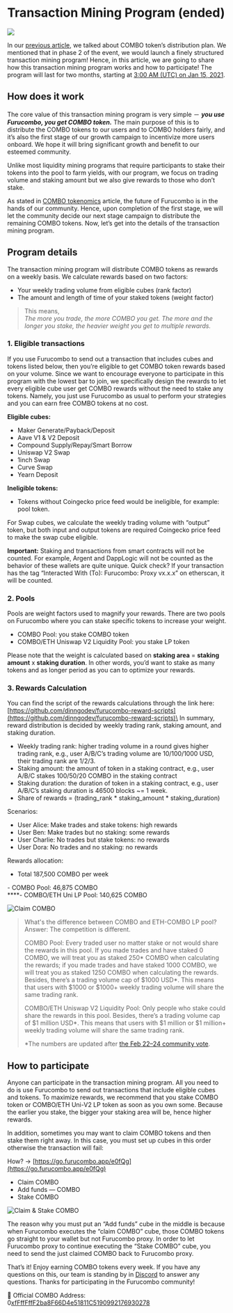 # Transaction Mining Program (ended)

![](https://miro.medium.com/max/3200/1\*PqmMtUn5nyV4YyXk8Yz7Gw.png)

In our [previous article](https://medium.com/furucombo/announcing-combo-token-launch-53ea05a68e74), we talked about COMBO token’s distribution plan. We mentioned that in phase 2 of the event, we would launch a finely structured transaction mining program! Hence, in this article, we are going to share how this transaction mining program works and how to participate! The program will last for two months, starting at [3:00 AM (UTC) on Jan 15, 2021](https://savvytime.com/converter/utc-to-taiwan-taipei-ca-san-francisco-ny-new-york-city-united-kingdom-london/jan-15-2021/3am).

## **How does it work** <a href="#d608" id="d608"></a>

The core value of this transaction mining program is very simple － _**you use Furucombo, you get COMBO token.**_ The main purpose of this is to distribute the COMBO tokens to our users and to COMBO holders fairly, and it’s also the first stage of our growth campaign to incentivize more users onboard. We hope it will bring significant growth and benefit to our esteemed community.

Unlike most liquidity mining programs that require participants to stake their tokens into the pool to farm yields, with our program, we focus on trading volume and staking amount but we also give rewards to those who don’t stake.

As stated in [COMBO tokenomics](https://medium.com/furucombo/introducing-combo-token-99f34eb05295) article, the future of Furucombo is in the hands of our community. Hence, upon completion of the first stage, we will let the community decide our next stage campaign to distribute the remaining COMBO tokens. Now, let’s get into the details of the transaction mining program.

## **Program details**

The transaction mining program will distribute COMBO tokens as rewards on a weekly basis. We calculate rewards based on two factors:

* Your weekly trading volume from eligible cubes (rank factor)
* The amount and length of time of your staked tokens (weight factor)

> This means,\
> _The more you trade, the more COMBO you get. The more and the longer you stake, the heavier weight you get to multiple rewards._

### **1. Eligible transactions** <a href="#3b18" id="3b18"></a>

If you use Furucombo to send out a transaction that includes cubes and tokens listed below, then you’re eligible to get COMBO token rewards based on your volume. Since we want to encourage everyone to participate in this program with the lowest bar to join, we specifically design the rewards to let every eligible cube user get COMBO rewards without the need to stake any tokens. Namely, you just use Furucombo as usual to perform your strategies and you can earn free COMBO tokens at no cost.

**Eligible cubes:**

* Maker Generate/Payback/Deposit
* Aave V1 & V2 Deposit
* Compound Supply/Repay/Smart Borrow
* Uniswap V2 Swap
* 1inch Swap
* Curve Swap
* Yearn Deposit

**Ineligible tokens:**

* Tokens without Coingecko price feed would be ineligible, for example: pool token.

For Swap cubes, we calculate the weekly trading volume with “output” token, but both input and output tokens are required Coingecko price feed to make the swap cube eligible.

**Important:** Staking and transactions from smart contracts will not be counted. For example, Argent and DappLogic will not be counted as the behavior of these wallets are quite unique. Quick check? If your transaction has the tag “Interacted With (To): Furucombo: Proxy vx.x.x” on etherscan, it will be counted.

### **2. Pools** <a href="#22fc" id="22fc"></a>

Pools are weight factors used to magnify your rewards. There are two pools on Furucombo where you can stake specific tokens to increase your weight.

* COMBO Pool: you stake COMBO token
* COMBO/ETH Uniswap V2 Liquidity Pool: you stake LP token

Please note that the weight is calculated based on **staking area** = **staking amount** x **staking duration**. In other words, you’d want to stake as many tokens and as longer period as you can to optimize your rewards.

### **3. Rewards Calculation** <a href="#f3c0" id="f3c0"></a>

You can find the script of the rewards calculations through the link here: [https://github.com/dinngodev/furucombo-reward-scripts](https://github.com/dinngodev/furucombo-reward-scripts)\
In summary, reward distribution is decided by weekly trading rank, staking amount, and staking duration.

* Weekly trading rank: higher trading volume in a round gives higher trading rank, e.g., user A/B/C’s trading volume are 10/100/1000 USD, their trading rank are 1/2/3.
* Staking amount: the amount of token in a staking contract, e.g., user A/B/C stakes 100/50/20 COMBO in the staking contract
* Staking duration: the duration of token in a staking contract, e.g., user A/B/C’s staking duration is 46500 blocks \~= 1 week.
* Share of rewards = (trading\_rank \* staking\_amount \* staking\_duration)

Scenarios:

* User Alice: Make trades and stake tokens: high rewards
* User Ben: Make trades but no staking: some rewards
* User Charlie: No trades but stake tokens: no rewards
* User Dora: No trades and no staking: no rewards

Rewards allocation:

* Total 187,500 COMBO per week

\- COMBO Pool: 46,875 COMBO\
****- COMBO/ETH Uni LP Pool: 140,625 COMBO

![Claim COMBO](https://miro.medium.com/max/680/1\*Z-mjZ3Z8NTbdk4JTh8FFHg.png)

> What's the difference between COMBO and ETH-COMBO LP pool?\
> Answer: The competition is different.
>
> COMBO Pool: Every traded user no matter stake or not would share the rewards in this pool. If you made trades and have staked 0 COMBO, we will treat you as staked 250\* COMBO when calculating the rewards; if you made trades and have staked 1000 COMBO, we will treat you as staked 1250 COMBO when calculating the rewards. Besides, there’s a trading volume cap of $1000 USD\*. This means that users with $1000 or $1000+ weekly trading volume will share the same trading rank.
>
> COMBO/ETH Uniswap V2 Liquidity Pool: Only people who stake could share the rewards in this pool. Besides, there’s a trading volume cap of $1 million USD\*. This means that users with $1 million or $1 million+ weekly trading volume will share the same trading rank.
>
> \*The numbers are updated after [the Feb 22–24 community vote](https://discordapp.com/channels/518722025095954434/803945177780846592/814082120115945472).

## How to participate <a href="#0743" id="0743"></a>

Anyone can participate in the transaction mining program. All you need to do is use Furucombo to send out transactions that include eligible cubes and tokens. To maximize rewards, we recommend that you stake COMBO token or COMBO/ETH Uni-V2 LP token as soon as you own some. Because the earlier you stake, the bigger your staking area will be, hence higher rewards.

In addition, sometimes you may want to claim COMBO tokens and then stake them right away. In this case, you must set up cubes in this order otherwise the transaction will fail:

How? → [https://go.furucombo.app/e0fQg](https://go.furucombo.app/e0fQg)

* Claim COMBO
* Add funds — COMBO
* Stake COMBO

![Claim & Stake COMBO](https://miro.medium.com/max/5760/1\*WS\_nVG67Uxc5GJo9qzCWtA.png)

The reason why you must put an “Add funds” cube in the middle is because when Furucombo executes the “claim COMBO” cube, those COMBO tokens go straight to your wallet but not Furucombo proxy. In order to let Furucombo proxy to continue executing the “Stake COMBO” cube, you need to send the just claimed COMBO back to Furucombo proxy.

That’s it! Enjoy earning COMBO tokens every week. If you have any questions on this, our team is standing by in [Discord](https://discord.furucombo.app/) to answer any questions. Thanks for participating in the Furucombo community!

📮 Official COMBO Address: 0[xfFffFffF2ba8F66D4e51811C5190992176930278](https://etherscan.io/token/0xfFffFffF2ba8F66D4e51811C5190992176930278)

